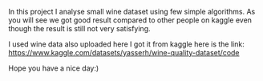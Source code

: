 In this project I analyse small wine dataset using few simple algorithms. As you will see we got good result compared to other people on kaggle even though the result is still not very satisfying.

I used wine data also uploaded here I got it from kaggle here is the link: https://www.kaggle.com/datasets/yasserh/wine-quality-dataset/code

Hope you have a nice day:) 
